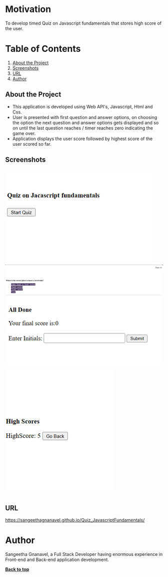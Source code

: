 # Motivation

To develop timed Quiz on Javascript fundamentals that stores high score of the user.

# Table of Contents

1. [About the Project](#about-the-project)
2. [Screenshots](#screenshots)
3. [URL](#url)
4. [Author](#author)

## About the Project

- This application is developed using Web API's, Javascript, Html and Css.
- User is presented with first question and answer options, on choosing the option the next question and answer options gets displayed and so on until the last question reaches / timer reaches zero indicating the game over.
- Application displays the user score followed by highest score of the user scored so far.

## Screenshots

![Alt text](1_screen.png)
![Alt text](2_screen.png)
![Alt text](3_screen.png)
![Alt text](4_screen.png)

## URL
https://sangeethagnanavel.github.io/Quiz_JavascriptFundamentals/

# Author

Sangeetha Gnanavel, a Full Stack Developer having enormous experience in Front-end and Back-end application development.

**[Back to top](#table-of-contents)**

